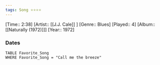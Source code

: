 ```yaml
---
tags: Song ⭐⭐⭐⭐ 
---
```

[Time:: 2:38]
[Artist:: [[J.J. Cale]] ]
[Genre:: Blues]
[Played:: 4]
[Album:: [[Naturally (1972)]]]
[Year:: 1972]
### Dates
````dataview
TABLE Favorite_Song
WHERE Favorite_Song = "Call me the breeze"
````